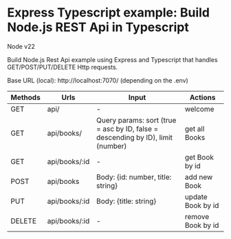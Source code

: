# Express Typescript example: Build Node.js REST Api in Typescript

Node v22

Build Node.js Rest Api example using Express and Typescript that handles GET/POST/PUT/DELETE Http requests.

Base URL (local): http://localhost:7070/ (depending on the .env)

| Methods	| Urls	| Input | Actions
| -------- | ------- | ------- | ---- |
| GET | api/ | - | welcome
| GET | api/books/ | Query params: sort (true = asc by ID, false = descending by ID), limit (number) | get all Books
| GET | api/books/:id | - | get Book by id
| POST | api/books | Body: {id: number, title: string} | add new Book
| PUT | api/books/:id | Body: {title: string} | update Book by id
| DELETE | api/books/:id | - | remove Book by id